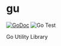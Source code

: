 # gu

[![GoDoc](https://godoc.org/github.com/Setheck/gu?status.svg)](https://godoc.org/github.com/Setheck/gu)
![Go Test](https://github.com/Setheck/gu/workflows/Go%20Test/badge.svg)

Go Utility Library